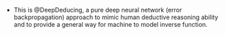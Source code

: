 - This is @DeepDeducing, a pure deep neural network (error backpropagation) approach to mimic human deductive reasoning ability and to provide a general way for machine to model inverse function.

<!---
DeepDeducing/DeepDeducing is a ✨ special ✨ repository because its `README.md` (this file) appears on your GitHub profile.
You can click the Preview link to take a look at your changes.
--->
